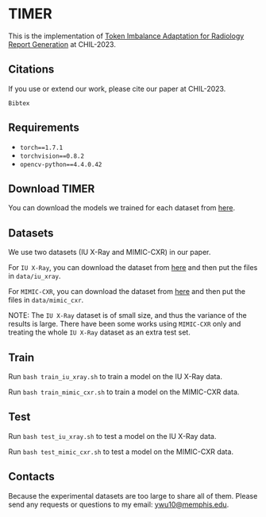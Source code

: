 # TIMER

This is the implementation of [Token Imbalance Adaptation for Radiology Report Generation](https://arxiv.org/user/) at CHIL-2023.

## Citations

If you use or extend our work, please cite our paper at CHIL-2023.
```
Bibtex
```

## Requirements

- `torch==1.7.1`
- `torchvision==0.8.2`
- `opencv-python==4.4.0.42`

## Download TIMER
You can download the models we trained for each dataset from [here](https://github.com/zhjohnchan/R2GenCMN/blob/main/data/r2gencmn.md).

## Datasets
We use two datasets (IU X-Ray and MIMIC-CXR) in our paper.

For `IU X-Ray`, you can download the dataset from [here](https://drive.google.com/file/d/1c0BXEuDy8Cmm2jfN0YYGkQxFZd2ZIoLg/view?usp=sharing) and then put the files in `data/iu_xray`.

For `MIMIC-CXR`, you can download the dataset from [here](https://drive.google.com/file/d/1DS6NYirOXQf8qYieSVMvqNwuOlgAbM_E/view?usp=sharing) and then put the files in `data/mimic_cxr`.

NOTE: The `IU X-Ray` dataset is of small size, and thus the variance of the results is large.
There have been some works using `MIMIC-CXR` only and treating the whole `IU X-Ray` dataset as an extra test set.

## Train

Run `bash train_iu_xray.sh` to train a model on the IU X-Ray data.

Run `bash train_mimic_cxr.sh` to train a model on the MIMIC-CXR data.

## Test

Run `bash test_iu_xray.sh` to test a model on the IU X-Ray data.

Run `bash test_mimic_cxr.sh` to test a model on the MIMIC-CXR data.

## Contacts
Because the experimental datasets are too large to share all of them. Please send any requests or questions to my email: [ywu10@memphis.edu](ywu10@memphis.edu).


